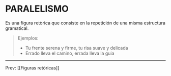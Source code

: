 # PARALELISMO 
Es una figura retòrica que consiste en la repetición de una misma estructura gramatical.   

>Ejemplos: 
>- Tu frente serena y firme, tu risa suave y delicada 
>- Errado lleva el camino, errada lleva la guia 

___
Prev: [[Figuras retòricas]]